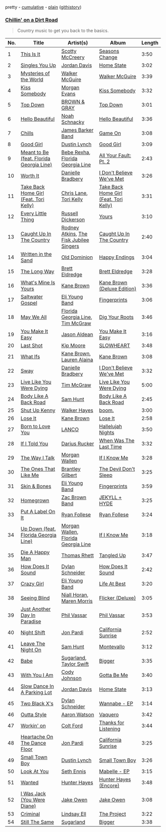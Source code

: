 pretty - [cumulative](https://github.com/mackorone/spotify-playlist-archive/blob/master/playlists/cumulative/Chillin'%20on%20a%20Dirt%20Road.md) - [plain](https://github.com/mackorone/spotify-playlist-archive/blob/master/playlists/plain/37i9dQZF1DWTkxQvqMy4WW) ([githistory](https://github.githistory.xyz/mackorone/spotify-playlist-archive/blob/master/playlists/plain/37i9dQZF1DWTkxQvqMy4WW))

### [Chillin' on a Dirt Road](https://open.spotify.com/playlist/37i9dQZF1DWTkxQvqMy4WW)

> Country music to get you back to the basics.

| No. | Title | Artist(s) | Album | Length |
|---|---|---|---|---|
| 1 | [This Is It](https://open.spotify.com/track/34DFpyq5NJJ79GnGbbJH3p) | [Scotty McCreery](https://open.spotify.com/artist/6ZV6lGY0prbqpTD0Md8i29) | [Seasons Change](https://open.spotify.com/album/3OTNvYUGlsb091nCxTMRON) | 3:50 |
| 2 | [Singles You Up](https://open.spotify.com/track/4LiMQ6G9n84rDUBs9wtwz6) | [Jordan Davis](https://open.spotify.com/artist/77kULmXAQ6vWer7IIHdGzI) | [Home State](https://open.spotify.com/album/3CXa4AY5Rt4kymz1vW90WR) | 3:02 |
| 3 | [Mysteries of the World](https://open.spotify.com/track/4i03jcO0O06RWfddcDlQoO) | [Walker McGuire](https://open.spotify.com/artist/6jDzxywOhu6CcmS8MVzWlL) | [Walker McGuire](https://open.spotify.com/album/4U4mXL4Tq77yvaLyIKj5F7) | 3:39 |
| 4 | [Kiss Somebody](https://open.spotify.com/track/1mJMD1VIQ7jWTP9DK2zmY0) | [Morgan Evans](https://open.spotify.com/artist/6fzQ81ouajOEFqCIB9VwrS) | [Kiss Somebody](https://open.spotify.com/album/2AQJVx5WiteEOyfmrY7Kgx) | 3:32 |
| 5 | [Top Down](https://open.spotify.com/track/1fcuD2t3q9QZi8IjBSB48E) | [BROWN & GRAY](https://open.spotify.com/artist/5uVK02OMlf0TvVe7iNHaGN) | [Top Down](https://open.spotify.com/album/6lruhnftdUGE042iDFXKX1) | 3:01 |
| 6 | [Hello Beautiful](https://open.spotify.com/track/4pYd8dIohiqc3KsxSRqf0w) | [Noah Schnacky](https://open.spotify.com/artist/1qDDkysTxJvFandHwP9CMx) | [Hello Beautiful](https://open.spotify.com/album/2EoqXTEJ8DGjmaOu1uVvW4) | 3:36 |
| 7 | [Chills](https://open.spotify.com/track/4fT0lwTnwXN5Qg5vSPyq0u) | [James Barker Band](https://open.spotify.com/artist/54lUDwCk35ihJuK3yJCqHA) | [Game On](https://open.spotify.com/album/0r3XttYUiUSNey42sWLaVY) | 3:08 |
| 8 | [Good Girl](https://open.spotify.com/track/5HnXcJJbNXQQ7tRlQ9VN1v) | [Dustin Lynch](https://open.spotify.com/artist/1dID9zgn0OV0Y8ud7Mh2tS) | [Good Girl](https://open.spotify.com/album/1KetVV0MHdeWG0hDkehcHm) | 3:09 |
| 9 | [Meant to Be (feat. Florida Georgia Line)](https://open.spotify.com/track/7iDa6hUg2VgEL1o1HjmfBn) | [Bebe Rexha](https://open.spotify.com/artist/64M6ah0SkkRsnPGtGiRAbb), [Florida Georgia Line](https://open.spotify.com/artist/3b8QkneNDz4JHKKKlLgYZg) | [All Your Fault: Pt. 2](https://open.spotify.com/album/6t5D6LEgHxqUVOxJItkzfb) | 2:43 |
| 10 | [Worth It](https://open.spotify.com/track/5APWbHdwUCA08ZLl0meDCh) | [Danielle Bradbery](https://open.spotify.com/artist/5iqStkZi6QmG8sgQZQrfGN) | [I Don't Believe We've Met](https://open.spotify.com/album/1JmemBgPDsNQd1gbqKDUzM) | 3:26 |
| 11 | [Take Back Home Girl (Feat. Tori Kelly)](https://open.spotify.com/track/2gVBXeTjwL0ZEh9gjsQjk0) | [Chris Lane](https://open.spotify.com/artist/68abRTdO4meYReMWHvBYb0), [Tori Kelly](https://open.spotify.com/artist/1vSN1fsvrzpbttOYGsliDr) | [Take Back Home Girl (Feat. Tori Kelly)](https://open.spotify.com/album/51ecZKt8Ol3xV4gpjSV5Pj) | 3:31 |
| 12 | [Every Little Thing](https://open.spotify.com/track/4EpLU30bi1KNWkBTfgZkoK) | [Russell Dickerson](https://open.spotify.com/artist/1E2AEtxaFaJtH0lO7kgNKw) | [Yours](https://open.spotify.com/album/2iarUPEwf9aLuvE0PDvpfi) | 3:10 |
| 13 | [Caught Up In The Country](https://open.spotify.com/track/2BgunkkepMPFpArQj1Dx5s) | [Rodney Atkins](https://open.spotify.com/artist/2qgvmDsc4jrqbAbjq1HGM2), [The Fisk Jubilee Singers](https://open.spotify.com/artist/0UGSKGxAJfltNONQ4AtETL) | [Caught Up In The Country](https://open.spotify.com/album/0SeZnTLIuPbHvuuNTJDHLh) | 2:40 |
| 14 | [Written in the Sand](https://open.spotify.com/track/2A69wys3S9uiPSmn6UZWJn) | [Old Dominion](https://open.spotify.com/artist/6y8XlgIV8BLlIg1tT1R10i) | [Happy Endings](https://open.spotify.com/album/66Y5XaoFSoa0A4P0u56s8V) | 3:04 |
| 15 | [The Long Way](https://open.spotify.com/track/5vuMtXS5kQ7F0o9V9rG1dG) | [Brett Eldredge](https://open.spotify.com/artist/0qSX3s5pJnAlSsgsCne8Cz) | [Brett Eldredge](https://open.spotify.com/album/1NUKNYLtePSiZnQj0QeZlo) | 3:28 |
| 16 | [What's Mine Is Yours](https://open.spotify.com/track/1cG3sQOVItzKsvHzkCzuke) | [Kane Brown](https://open.spotify.com/artist/3oSJ7TBVCWMDMiYjXNiCKE) | [Kane Brown (Deluxe Edition)](https://open.spotify.com/album/4UoCJkoqgUmaWMiWifq4vp) | 3:36 |
| 17 | [Saltwater Gospel](https://open.spotify.com/track/3wlZNYZnhINy3xgQOuUhwO) | [Eli Young Band](https://open.spotify.com/artist/6eKWqnckwdIlSnjaYgIyxv) | [Fingerprints](https://open.spotify.com/album/7hB7e7ohExRC6Hfx5ftB7J) | 3:06 |
| 18 | [May We All](https://open.spotify.com/track/498ZVInMGDkmmNVpSWqHiZ) | [Florida Georgia Line](https://open.spotify.com/artist/3b8QkneNDz4JHKKKlLgYZg), [Tim McGraw](https://open.spotify.com/artist/6roFdX1y5BYSbp60OTJWMd) | [Dig Your Roots](https://open.spotify.com/album/09KOjaflTBRE28GVvXqkYC) | 3:46 |
| 19 | [You Make It Easy](https://open.spotify.com/track/2ZxTjs4EdJl4Y9YByIiNoo) | [Jason Aldean](https://open.spotify.com/artist/3FfvYsEGaIb52QPXhg4DcH) | [You Make It Easy](https://open.spotify.com/album/0EVP8vXYQaq3kr0kWv8rNG) | 3:16 |
| 20 | [Last Shot](https://open.spotify.com/track/6viHvc13l9A6Ua6xugpeX6) | [Kip Moore](https://open.spotify.com/artist/2hJPr4lk7Q8SSvCVBl9fWM) | [SLOWHEART](https://open.spotify.com/album/03hlPprQQU9VN1H4GaDWoi) | 3:48 |
| 21 | [What Ifs](https://open.spotify.com/track/7zVCrzzEJU7u24sbJPXA5W) | [Kane Brown](https://open.spotify.com/artist/3oSJ7TBVCWMDMiYjXNiCKE), [Lauren Alaina](https://open.spotify.com/artist/1v3tdpIdBSW14rHUfiEVOv) | [Kane Brown](https://open.spotify.com/album/4hhvgHjPqUOAYkclDkhL2T) | 3:08 |
| 22 | [Sway](https://open.spotify.com/track/6EUDUDQP5ynE3g5SWCA8sc) | [Danielle Bradbery](https://open.spotify.com/artist/5iqStkZi6QmG8sgQZQrfGN) | [I Don't Believe We've Met](https://open.spotify.com/album/1JmemBgPDsNQd1gbqKDUzM) | 3:32 |
| 23 | [Live Like You Were Dying](https://open.spotify.com/track/7B1QliUMZv7gSTUGAfMRRD) | [Tim McGraw](https://open.spotify.com/artist/6roFdX1y5BYSbp60OTJWMd) | [Live Like You Were Dying](https://open.spotify.com/album/0os1Gz3XMM6dduZSMxVuXs) | 5:00 |
| 24 | [Body Like A Back Road](https://open.spotify.com/track/7mldq42yDuxiUNn08nvzHO) | [Sam Hunt](https://open.spotify.com/artist/2kucQ9jQwuD8jWdtR9Ef38) | [Body Like A Back Road](https://open.spotify.com/album/2N7kidh1wA9EoLdf16QWrz) | 2:45 |
| 25 | [Shut Up Kenny](https://open.spotify.com/track/6tn2Atd1S4DVoQnls5x4SR) | [Walker Hayes](https://open.spotify.com/artist/7sKxqpSqbIzphAKAhrqvlf) | [boom.](https://open.spotify.com/album/1MS0Fqde1LdgYnoxiUgLHe) | 3:00 |
| 26 | [Lose It](https://open.spotify.com/track/6GBndDk0OEpDkmKoSBJyyK) | [Kane Brown](https://open.spotify.com/artist/3oSJ7TBVCWMDMiYjXNiCKE) | [Lose It](https://open.spotify.com/album/2HJhTeBJHvyQFAETnCPWgK) | 2:58 |
| 27 | [Born to Love You](https://open.spotify.com/track/77a5Eu7lC3tG0Sukt2O91U) | [LANCO](https://open.spotify.com/artist/2lRH2dgU5Kk4Bc5phmII4T) | [Hallelujah Nights](https://open.spotify.com/album/3he0Uva3KD5aNSHpJm9H90) | 3:50 |
| 28 | [If I Told You](https://open.spotify.com/track/4Az17HfqonKSWNsaLgTBeK) | [Darius Rucker](https://open.spotify.com/artist/7FY5V3XMwlNBPitEjXowHQ) | [When Was The Last Time](https://open.spotify.com/album/6SVzzB0SnMlBXcHsmhNxzC) | 3:32 |
| 29 | [The Way I Talk](https://open.spotify.com/track/2uKpzT2E2gid82Tka9xK4n) | [Morgan Wallen](https://open.spotify.com/artist/4oUHIQIBe0LHzYfvXNW4QM) | [If I Know Me](https://open.spotify.com/album/6cm5xvkq0vGcOtLvyWXEM8) | 3:28 |
| 30 | [The Ones That Like Me](https://open.spotify.com/track/3I74lFPU8RE17EIfYz351J) | [Brantley Gilbert](https://open.spotify.com/artist/5q8HGNo0BjLWaTAhRtbwxa) | [The Devil Don't Sleep](https://open.spotify.com/album/42YmulIH1BikBWdnqelvnb) | 3:25 |
| 31 | [Skin & Bones](https://open.spotify.com/track/3oRN2kgSMJOi9hOrXMdE96) | [Eli Young Band](https://open.spotify.com/artist/6eKWqnckwdIlSnjaYgIyxv) | [Fingerprints](https://open.spotify.com/album/7hB7e7ohExRC6Hfx5ftB7J) | 3:59 |
| 32 | [Homegrown](https://open.spotify.com/track/1qwnPVOIJjAFfCc40Etb1D) | [Zac Brown Band](https://open.spotify.com/artist/6yJCxee7QumYr820xdIsjo) | [JEKYLL + HYDE](https://open.spotify.com/album/1xy141zMRluP7YaE94IawT) | 3:25 |
| 33 | [Put A Label On It](https://open.spotify.com/track/7oQ09pJGn75oy9MIvkINWi) | [Ryan Follese](https://open.spotify.com/artist/6KdRXEnkaZ5m5a6XcvWGP7) | [Ryan Follese](https://open.spotify.com/album/2XMnHhm9i5oLz59O7Pkuip) | 3:24 |
| 34 | [Up Down (feat. Florida Georgia Line)](https://open.spotify.com/track/6SkeXwlWEHhjSZPNVSpJae) | [Morgan Wallen](https://open.spotify.com/artist/4oUHIQIBe0LHzYfvXNW4QM), [Florida Georgia Line](https://open.spotify.com/artist/3b8QkneNDz4JHKKKlLgYZg) | [If I Know Me](https://open.spotify.com/album/6cm5xvkq0vGcOtLvyWXEM8) | 3:18 |
| 35 | [Die A Happy Man](https://open.spotify.com/track/5kNe7PE09d6Kvw5pAsx23n) | [Thomas Rhett](https://open.spotify.com/artist/6x2LnllRG5uGarZMsD4iO8) | [Tangled Up](https://open.spotify.com/album/4ykbJPI8MPscFzROE8dqLy) | 3:47 |
| 36 | [How Does It Sound](https://open.spotify.com/track/5tMViyamkwQmHjMm1OajDi) | [Dylan Schneider](https://open.spotify.com/artist/5lRB3MAJfKzlt7dgYMHWgY) | [How Does It Sound](https://open.spotify.com/album/7gdxWcWFR6l5IFEHkVn6ol) | 2:42 |
| 37 | [Crazy Girl](https://open.spotify.com/track/1nVLAEzhBXMJLR5zAl90Nl) | [Eli Young Band](https://open.spotify.com/artist/6eKWqnckwdIlSnjaYgIyxv) | [Life At Best](https://open.spotify.com/album/7DYy5TiODoqnZbZ2o6KcmV) | 3:20 |
| 38 | [Seeing Blind](https://open.spotify.com/track/65wnZsZLKJimfK1cTFOfa1) | [Niall Horan](https://open.spotify.com/artist/1Hsdzj7Dlq2I7tHP7501T4), [Maren Morris](https://open.spotify.com/artist/6WY7D3jk8zTrHtmkqqo5GI) | [Flicker (Deluxe)](https://open.spotify.com/album/7ahctQBwcSxDdP0fRAPo2p) | 3:05 |
| 39 | [Just Another Day In Paradise](https://open.spotify.com/track/4LlNoNZflek4hZyZigCxpW) | [Phil Vassar](https://open.spotify.com/artist/1XhhO2dTs2fKyhILj0aam6) | [Phil Vassar](https://open.spotify.com/album/5F5mOJ0WkMwpqVkK1AwMHC) | 3:53 |
| 40 | [Night Shift](https://open.spotify.com/track/0bPnT6i9H1p8Vd85GS6Z7I) | [Jon Pardi](https://open.spotify.com/artist/4MoAOfV4ROWofLG3a3hhBN) | [California Sunrise](https://open.spotify.com/album/1DTBcVfk3zXPHRmgpY6rFZ) | 2:52 |
| 41 | [Leave The Night On](https://open.spotify.com/track/3wx2kQWPn9p5UppQbNhPAk) | [Sam Hunt](https://open.spotify.com/artist/2kucQ9jQwuD8jWdtR9Ef38) | [Montevallo](https://open.spotify.com/album/0V7c0hnrLUFJyHNtjiAT2E) | 3:12 |
| 42 | [Babe](https://open.spotify.com/track/7fRruZ12gXGwBs0zXQ6e5V) | [Sugarland](https://open.spotify.com/artist/0hYxQe3AK5jBPCr5MumLHD), [Taylor Swift](https://open.spotify.com/artist/06HL4z0CvFAxyc27GXpf02) | [Bigger](https://open.spotify.com/album/56XXDc04Gugu3CknMcsWLY) | 3:35 |
| 43 | [With You I Am](https://open.spotify.com/track/34SQ0QfLSR316d8KL2zkuZ) | [Cody Johnson](https://open.spotify.com/artist/6zLBxLdl60ekBLpawtT63I) | [Gotta Be Me](https://open.spotify.com/album/5TxhzESD1pW7osKlZRFNYD) | 3:40 |
| 44 | [Slow Dance In A Parking Lot](https://open.spotify.com/track/6MBUUSIWCzaXW4q58Ktrv9) | [Jordan Davis](https://open.spotify.com/artist/77kULmXAQ6vWer7IIHdGzI) | [Home State](https://open.spotify.com/album/3CXa4AY5Rt4kymz1vW90WR) | 3:13 |
| 45 | [Two Black X's](https://open.spotify.com/track/6JNHCtgGEIZ0hjlxgT0dwB) | [Dylan Schneider](https://open.spotify.com/artist/5lRB3MAJfKzlt7dgYMHWgY) | [Wannabe - EP](https://open.spotify.com/album/1IzzLWZzYjS23v3fFFZUUR) | 3:14 |
| 46 | [Outta Style](https://open.spotify.com/track/0kMV2fsqzJmhGnqQgvt7MK) | [Aaron Watson](https://open.spotify.com/artist/5BKzvAPtNXnt0LwzGvKOH3) | [Vaquero](https://open.spotify.com/album/7I7JxhkAidGVxKWrWJ5mD6) | 3:42 |
| 47 | [Workin' on](https://open.spotify.com/track/5kSPD3rOo2hGYVwheIxpv8) | [Colt Ford](https://open.spotify.com/artist/0OpWIlokQeE7BNQMhuu2Nx) | [Thanks for Listening](https://open.spotify.com/album/3WtqSu0KlVlyDURmFqBjdY) | 3:44 |
| 48 | [Heartache On The Dance Floor](https://open.spotify.com/track/0w3Q14i073jLoew1hgJkwD) | [Jon Pardi](https://open.spotify.com/artist/4MoAOfV4ROWofLG3a3hhBN) | [California Sunrise](https://open.spotify.com/album/1DTBcVfk3zXPHRmgpY6rFZ) | 3:25 |
| 49 | [Small Town Boy](https://open.spotify.com/track/045SnNDjOfOLKM5OxARH4g) | [Dustin Lynch](https://open.spotify.com/artist/1dID9zgn0OV0Y8ud7Mh2tS) | [Small Town Boy](https://open.spotify.com/album/2sxgTyPtt0qBADFZ5uA15R) | 3:26 |
| 50 | [Look At You](https://open.spotify.com/track/7AK5vh1cRnO3YxAjOjL4Yy) | [Seth Ennis](https://open.spotify.com/artist/2dEZtPJFspWetycGtouit2) | [Mabelle - EP](https://open.spotify.com/album/5Oit2yRIGTqTegzWYjPl5j) | 3:15 |
| 51 | [Wanted](https://open.spotify.com/track/0p1BcEcYVO3uk4KDf3gzkY) | [Hunter Hayes](https://open.spotify.com/artist/7H6dkUChT5EoOQtUVMg4cN) | [Hunter Hayes (Encore)](https://open.spotify.com/album/5hVo5O3pGkc1VibXveW8gx) | 3:48 |
| 52 | [I Was Jack (You Were Diane)](https://open.spotify.com/track/52K3RIVDetSuZPzcTmIVoY) | [Jake Owen](https://open.spotify.com/artist/1n2pb9Tsfe4SwAjmUac6YT) | [Jake Owen](https://open.spotify.com/album/5PjLiRnhUY9pgrFmXvdWTA) | 3:08 |
| 53 | [Criminal](https://open.spotify.com/track/4dV6BP3spzbAMWlsb2adGG) | [Lindsay Ell](https://open.spotify.com/artist/4lpA7MWpQpY7hKkwfLxw2Q) | [The Project](https://open.spotify.com/album/1RiocrOIkYYPIHyUXhlk0M) | 3:22 |
| 54 | [Still The Same](https://open.spotify.com/track/4T0ppj92WsOK0oSQWLqe3h) | [Sugarland](https://open.spotify.com/artist/0hYxQe3AK5jBPCr5MumLHD) | [Bigger](https://open.spotify.com/album/56XXDc04Gugu3CknMcsWLY) | 3:38 |